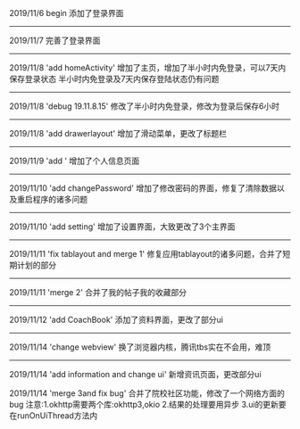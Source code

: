 2019/11/6 begin 添加了登录界面

---

2019/11/7 完善了登录界面

---

2019/11/8 'add homeActivity'
增加了主页，增加了半小时内免登录，可以7天内保存登录状态
半小时内免登录及7天内保存登陆状态仍有问题

---

2019/11/8 'debug 19.11.8.15'
修改了半小时内免登录，修改为登录后保存6小时

---

2019/11/8 'add drawerlayout'
增加了滑动菜单，更改了标题栏

---

2019/11/9 'add '
增加了个人信息页面

---

2019/11/10 'add changePassword'
增加了修改密码的界面，修复了清除数据以及重启程序的诸多问题

---

2019/11/10 'add setting'
增加了设置界面，大致更改了3个主界面

---

2019/11/11 'fix tablayout and merge 1'
修复应用tablayout的诸多问题，合并了短期计划的部分

---

2019/11/11 'merge 2'
合并了我的帖子我的收藏部分

---

2019/11/12 'add CoachBook'
添加了资料界面，更改了部分ui

---

2019/11/14 'change webview'
换了浏览器内核，腾讯tbs实在不会用，难顶

---

2019/11/14 'add information and change ui'
新增资讯页面，更改部分ui

2019/11/14 'merge 3and fix bug'
合并了院校社区功能，修改了一个网络方面的bug
注意:1.okhttp需要两个库:okhttp3,okio
	2.结果的处理要用异步
	3.ui的更新要在runOnUiThread方法内